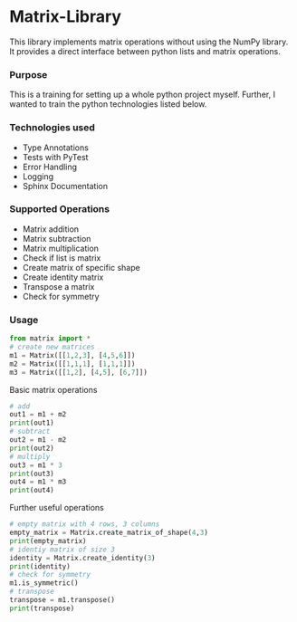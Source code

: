 # Matrix-Library
This library implements matrix operations without using the NumPy library. 
It provides a direct interface between python lists and matrix operations. 

### Purpose
This is a training for setting up a whole python project myself. 
Further, I wanted to train the python technologies listed below. 

### Technologies used
* Type Annotations
* Tests with PyTest
* Error Handling
* Logging
* Sphinx Documentation

### Supported Operations
* Matrix addition
* Matrix subtraction
* Matrix multiplication
* Check if list is matrix
* Create matrix of specific shape
* Create identity matrix
* Transpose a matrix
* Check for symmetry

### Usage
```Python
from matrix import *
# create new matrices 
m1 = Matrix([[1,2,3], [4,5,6]])
m2 = Matrix([[1,1,1], [1,1,1]])
m3 = Matrix([[1,2], [4,5], [6,7]])
```
Basic matrix operations
```Python
# add
out1 = m1 + m2
print(out1)
# subtract
out2 = m1 - m2
print(out2)
# multiply
out3 = m1 * 3
print(out3)
out4 = m1 * m3
print(out4)
```
Further useful operations
```Python
# empty matrix with 4 rows, 3 columns
empty_matrix = Matrix.create_matrix_of_shape(4,3)
print(empty_matrix)
# identiy matrix of size 3
identity = Matrix.create_identity(3)
print(identity)
# check for symmetry
m1.is_symmetric()
# transpose
transpose = m1.transpose()
print(transpose)
```